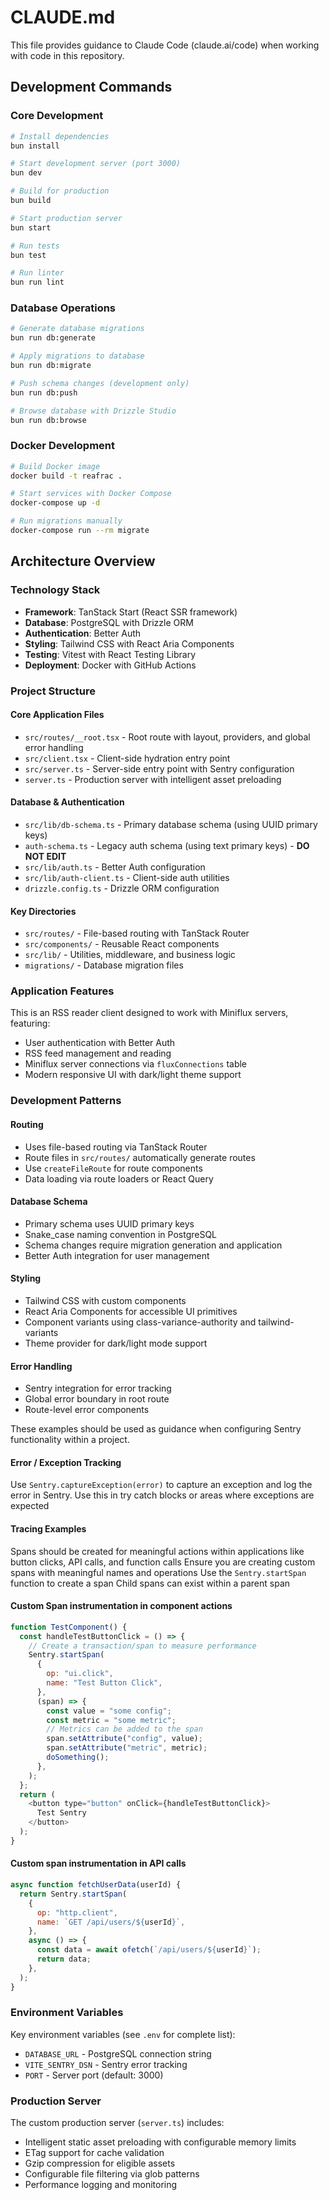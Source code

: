 # CLAUDE.md

This file provides guidance to Claude Code (claude.ai/code) when working with code in this repository.

## Development Commands

### Core Development
```bash
# Install dependencies
bun install

# Start development server (port 3000)
bun dev

# Build for production
bun build

# Start production server
bun start

# Run tests
bun test

# Run linter
bun run lint
```

### Database Operations
```bash
# Generate database migrations
bun run db:generate

# Apply migrations to database
bun run db:migrate

# Push schema changes (development only)
bun run db:push

# Browse database with Drizzle Studio
bun run db:browse
```

### Docker Development
```bash
# Build Docker image
docker build -t reafrac .

# Start services with Docker Compose
docker-compose up -d

# Run migrations manually
docker-compose run --rm migrate
```

## Architecture Overview

### Technology Stack
- **Framework**: TanStack Start (React SSR framework)
- **Database**: PostgreSQL with Drizzle ORM
- **Authentication**: Better Auth
- **Styling**: Tailwind CSS with React Aria Components
- **Testing**: Vitest with React Testing Library
- **Deployment**: Docker with GitHub Actions

### Project Structure

#### Core Application Files
- `src/routes/__root.tsx` - Root route with layout, providers, and global error handling
- `src/client.tsx` - Client-side hydration entry point
- `src/server.ts` - Server-side entry point with Sentry configuration
- `server.ts` - Production server with intelligent asset preloading

#### Database & Authentication
- `src/lib/db-schema.ts` - Primary database schema (using UUID primary keys)
- `auth-schema.ts` - Legacy auth schema (using text primary keys) - **DO NOT EDIT**
- `src/lib/auth.ts` - Better Auth configuration
- `src/lib/auth-client.ts` - Client-side auth utilities
- `drizzle.config.ts` - Drizzle ORM configuration

#### Key Directories
- `src/routes/` - File-based routing with TanStack Router
- `src/components/` - Reusable React components
- `src/lib/` - Utilities, middleware, and business logic
- `migrations/` - Database migration files

### Application Features
This is an RSS reader client designed to work with Miniflux servers, featuring:
- User authentication with Better Auth
- RSS feed management and reading
- Miniflux server connections via `fluxConnections` table
- Modern responsive UI with dark/light theme support

### Development Patterns

#### Routing
- Uses file-based routing via TanStack Router
- Route files in `src/routes/` automatically generate routes
- Use `createFileRoute` for route components
- Data loading via route loaders or React Query

#### Database Schema
- Primary schema uses UUID primary keys
- Snake_case naming convention in PostgreSQL
- Schema changes require migration generation and application
- Better Auth integration for user management

#### Styling
- Tailwind CSS with custom components
- React Aria Components for accessible UI primitives
- Component variants using class-variance-authority and tailwind-variants
- Theme provider for dark/light mode support

#### Error Handling
- Sentry integration for error tracking
- Global error boundary in root route
- Route-level error components

These examples should be used as guidance when configuring Sentry functionality within a project.
#### Error / Exception Tracking
Use `Sentry.captureException(error)` to capture an exception and log the error in Sentry.
Use this in try catch blocks or areas where exceptions are expected

#### Tracing Examples
Spans should be created for meaningful actions within applications like button clicks, API calls, and function calls
Ensure you are creating custom spans with meaningful names and operations
Use the `Sentry.startSpan` function to create a span
Child spans can exist within a parent span

#### Custom Span instrumentation in component actions
```javascript
function TestComponent() {
  const handleTestButtonClick = () => {
    // Create a transaction/span to measure performance
    Sentry.startSpan(
      {
        op: "ui.click",
        name: "Test Button Click",
      },
      (span) => {
        const value = "some config";
        const metric = "some metric";
        // Metrics can be added to the span
        span.setAttribute("config", value);
        span.setAttribute("metric", metric);
        doSomething();
      },
    );
  };
  return (
    <button type="button" onClick={handleTestButtonClick}>
      Test Sentry
    </button>
  );
}
```

#### Custom span instrumentation in API calls
```javascript
async function fetchUserData(userId) {
  return Sentry.startSpan(
    {
      op: "http.client",
      name: `GET /api/users/${userId}`,
    },
    async () => {
      const data = await ofetch(`/api/users/${userId}`);
      return data;
    },
  );
}
```

### Environment Variables
Key environment variables (see `.env` for complete list):
- `DATABASE_URL` - PostgreSQL connection string
- `VITE_SENTRY_DSN` - Sentry error tracking
- `PORT` - Server port (default: 3000)

### Production Server
The custom production server (`server.ts`) includes:
- Intelligent static asset preloading with configurable memory limits
- ETag support for cache validation
- Gzip compression for eligible assets
- Configurable file filtering via glob patterns
- Performance logging and monitoring
